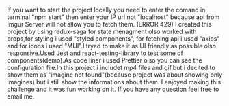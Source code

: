 If you want to start the project locally you need to enter the comand in terminal "npm start" then enter your IP url not "localhost" because api from Imgur Server will not allow you to fetch them. (ERROR 429)
I created this project by using redux-saga for state menagment olso worked with props,for styling i used "styled components", for fetching api i used "axios" and for icons i used "MUI".I tryed to make it as UI friendly as possible olso responsive.Used Jest and react-testing-library to test some of components(demo).As code liner i used Prettier olso you can see the configuration file.In this project i includet mp4 files and gif,but i decited to show them as "imagine not found"(because project was about showing only imagines) but i still show the informations about them.
I enjoyed making this challenge and it was fun working on it.
If you have any question feel free to email me.
